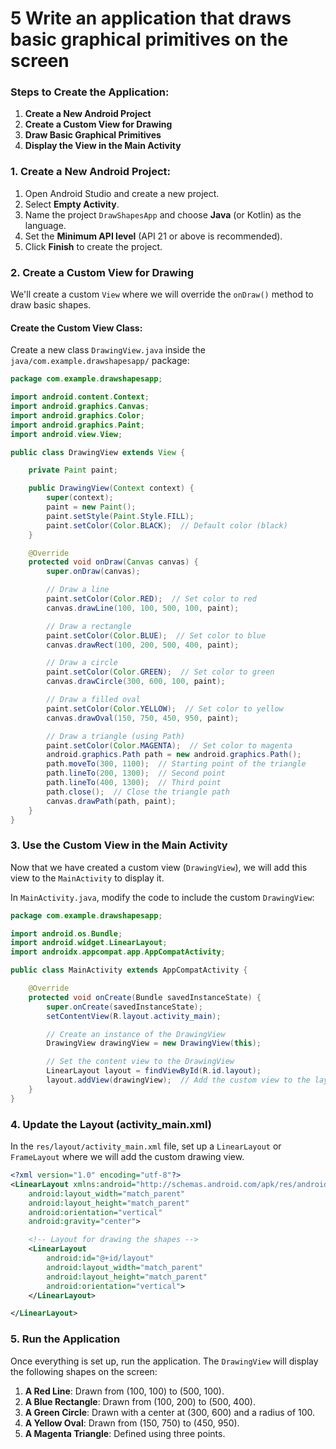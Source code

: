 # 5 Write an application that draws basic graphical primitives on the screen


 
### **Steps to Create the Application:**

1. **Create a New Android Project**
2. **Create a Custom View for Drawing**
3. **Draw Basic Graphical Primitives**
4. **Display the View in the Main Activity**

### **1. Create a New Android Project:**

1. Open Android Studio and create a new project.
2. Select **Empty Activity**.
3. Name the project `DrawShapesApp` and choose **Java** (or Kotlin) as the language.
4. Set the **Minimum API level** (API 21 or above is recommended).
5. Click **Finish** to create the project.

### **2. Create a Custom View for Drawing**

We'll create a custom `View` where we will override the `onDraw()` method to draw basic shapes.

#### Create the Custom View Class:

Create a new class `DrawingView.java` inside the `java/com.example.drawshapesapp/` package:

```java
package com.example.drawshapesapp;

import android.content.Context;
import android.graphics.Canvas;
import android.graphics.Color;
import android.graphics.Paint;
import android.view.View;

public class DrawingView extends View {

    private Paint paint;

    public DrawingView(Context context) {
        super(context);
        paint = new Paint();
        paint.setStyle(Paint.Style.FILL);
        paint.setColor(Color.BLACK);  // Default color (black)
    }

    @Override
    protected void onDraw(Canvas canvas) {
        super.onDraw(canvas);

        // Draw a line
        paint.setColor(Color.RED);  // Set color to red
        canvas.drawLine(100, 100, 500, 100, paint);

        // Draw a rectangle
        paint.setColor(Color.BLUE);  // Set color to blue
        canvas.drawRect(100, 200, 500, 400, paint);

        // Draw a circle
        paint.setColor(Color.GREEN);  // Set color to green
        canvas.drawCircle(300, 600, 100, paint);

        // Draw a filled oval
        paint.setColor(Color.YELLOW);  // Set color to yellow
        canvas.drawOval(150, 750, 450, 950, paint);

        // Draw a triangle (using Path)
        paint.setColor(Color.MAGENTA);  // Set color to magenta
        android.graphics.Path path = new android.graphics.Path();
        path.moveTo(300, 1100);  // Starting point of the triangle
        path.lineTo(200, 1300);  // Second point
        path.lineTo(400, 1300);  // Third point
        path.close();  // Close the triangle path
        canvas.drawPath(path, paint);
    }
}
```

### **3. Use the Custom View in the Main Activity**

Now that we have created a custom view (`DrawingView`), we will add this view to the `MainActivity` to display it.

In `MainActivity.java`, modify the code to include the custom `DrawingView`:

```java
package com.example.drawshapesapp;

import android.os.Bundle;
import android.widget.LinearLayout;
import androidx.appcompat.app.AppCompatActivity;

public class MainActivity extends AppCompatActivity {

    @Override
    protected void onCreate(Bundle savedInstanceState) {
        super.onCreate(savedInstanceState);
        setContentView(R.layout.activity_main);

        // Create an instance of the DrawingView
        DrawingView drawingView = new DrawingView(this);

        // Set the content view to the DrawingView
        LinearLayout layout = findViewById(R.id.layout);
        layout.addView(drawingView);  // Add the custom view to the layout
    }
}
```

### **4. Update the Layout (activity_main.xml)**

In the `res/layout/activity_main.xml` file, set up a `LinearLayout` or `FrameLayout` where we will add the custom drawing view.

```xml
<?xml version="1.0" encoding="utf-8"?>
<LinearLayout xmlns:android="http://schemas.android.com/apk/res/android"
    android:layout_width="match_parent"
    android:layout_height="match_parent"
    android:orientation="vertical"
    android:gravity="center">

    <!-- Layout for drawing the shapes -->
    <LinearLayout
        android:id="@+id/layout"
        android:layout_width="match_parent"
        android:layout_height="match_parent"
        android:orientation="vertical">
    </LinearLayout>

</LinearLayout>
```

### **5. Run the Application**

Once everything is set up, run the application. The `DrawingView` will display the following shapes on the screen:

1. **A Red Line**: Drawn from (100, 100) to (500, 100).
2. **A Blue Rectangle**: Drawn from (100, 200) to (500, 400).
3. **A Green Circle**: Drawn with a center at (300, 600) and a radius of 100.
4. **A Yellow Oval**: Drawn from (150, 750) to (450, 950).
5. **A Magenta Triangle**: Defined using three points.





